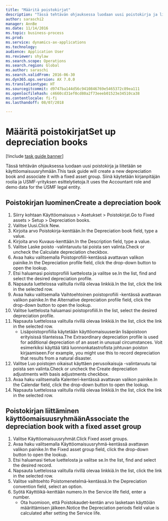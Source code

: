 ```yaml
--- 
title: "Määritä poistokirjat"
description: "Tässä tehtävän ohjauksessa luodaan uusi poistokirja ja liitetään se käyttöomaisuusryhmään."
author: saraschi2
manager: AnnBe
ms.date: 11/14/2016
ms.topic: business-process
ms.prod: 
ms.service: dynamics-ax-applications
ms.technology: 
audience: Application User
ms.reviewer: shylaw
ms.search.scope: Operations
ms.search.region: Global
ms.author: saraschi
ms.search.validFrom: 2016-06-30
ms.dyn365.ops.version: AX 7.0.0
ms.translationtype: HT
ms.sourcegitcommit: d9747ba144d56c9410846769e5465372c89ea111
ms.openlocfilehash: c4660cd31ef0cd80a2f73eeeb01523e34510ca38
ms.contentlocale: fi-fi
ms.lasthandoff: 08/07/2018

---
```


# <a name="set-up-depreciation-books"></a><span data-ttu-id="30176-103">Määritä poistokirjat</span><span class="sxs-lookup"><span data-stu-id="30176-103">Set up depreciation books</span></span> 

[!include [task guide banner](../../includes/task-guide-banner.md)]

<span data-ttu-id="30176-104">Tässä tehtävän ohjauksessa luodaan uusi poistokirja ja liitetään se käyttöomaisuusryhmään.</span><span class="sxs-lookup"><span data-stu-id="30176-104">This task guide will create a new depreciation book and associate it with a fixed asset group.</span></span>  <span data-ttu-id="30176-105">Siinä käytetään kirjanpitäjän roolia ja USMF-yrityksen esittelytietoja.</span><span class="sxs-lookup"><span data-stu-id="30176-105">It uses the Accountant role and demo data for the USMF legal entity.</span></span>


## <a name="create-a-depreciation-book"></a><span data-ttu-id="30176-106">Poistokirjan luominen</span><span class="sxs-lookup"><span data-stu-id="30176-106">Create a depreciation book</span></span>
1. <span data-ttu-id="30176-107">Siirry kohtaan Käyttöomaisuus > Asetukset > Poistokirjat.</span><span class="sxs-lookup"><span data-stu-id="30176-107">Go to Fixed assets > Setup > Depreciation books.</span></span>
2. <span data-ttu-id="30176-108">Valitse Uusi.</span><span class="sxs-lookup"><span data-stu-id="30176-108">Click New.</span></span>
3. <span data-ttu-id="30176-109">Kirjoita arvo Poistokirja-kenttään.</span><span class="sxs-lookup"><span data-stu-id="30176-109">In the Depreciation book field, type a value.</span></span>
4. <span data-ttu-id="30176-110">Kirjoita arvo Kuvaus-kenttään.</span><span class="sxs-lookup"><span data-stu-id="30176-110">In the Description field, type a value.</span></span>
5. <span data-ttu-id="30176-111">Valitse Laske poisto -valintaruutu tai poista sen valinta.</span><span class="sxs-lookup"><span data-stu-id="30176-111">Check or uncheck the Calculate depreciation checkbox.</span></span>
6. <span data-ttu-id="30176-112">Avaa haku valitsemalla Poistoprofiili-kentässä avattavan valikon painike.</span><span class="sxs-lookup"><span data-stu-id="30176-112">In the Depreciation profile field, click the drop-down button to open the lookup.</span></span>
7. <span data-ttu-id="30176-113">Etsi haluamasi poistoprofiili luettelosta ja valitse se.</span><span class="sxs-lookup"><span data-stu-id="30176-113">In the list, find and select the desired depreciation profile.</span></span>
8. <span data-ttu-id="30176-114">Napsauta luettelossa valitulla rivillä olevaa linkkiä.</span><span class="sxs-lookup"><span data-stu-id="30176-114">In the list, click the link in the selected row.</span></span>
9. <span data-ttu-id="30176-115">Avaa haku valitsemalla Vaihtoehtoinen poistoprofiili -kentässä avattavan valikon painike.</span><span class="sxs-lookup"><span data-stu-id="30176-115">In the Alternative depreciation profile field, click the drop-down button to open the lookup.</span></span>
10. <span data-ttu-id="30176-116">Valitse luettelosta haluamasi poistoprofiili.</span><span class="sxs-lookup"><span data-stu-id="30176-116">In the list, select the desired depreciation profile.</span></span>
11. <span data-ttu-id="30176-117">Napsauta luettelossa valitulla rivillä olevaa linkkiä.</span><span class="sxs-lookup"><span data-stu-id="30176-117">In the list, click the link in the selected row.</span></span>
    * <span data-ttu-id="30176-118">Lisäpoistoprofiilia käytetään käyttöomaisuuserän lisäpoistoon erityisissä tilanteissa.</span><span class="sxs-lookup"><span data-stu-id="30176-118">The Extraordinary depreciation profile is used for additional depreciation of an asset in unusual circumstances.</span></span> <span data-ttu-id="30176-119">Voit esimerkiksi käyttää tätä luonnonkatastrofista johtuvan poiston kirjaamiseen.</span><span class="sxs-lookup"><span data-stu-id="30176-119">For example, you might use this to record depreciation that results from a natural disaster.</span></span>  
12. <span data-ttu-id="30176-120">Valitse Luo poistojen oikaisut käyttäen perusoikaisuja -valintaruutu tai poista sen valinta.</span><span class="sxs-lookup"><span data-stu-id="30176-120">Check or uncheck the Create depreciation adjustments with basis adjustments checkbox.</span></span>
13. <span data-ttu-id="30176-121">Avaa haku valitsemalla Kalenteri-kentässä avattavan valikon painike.</span><span class="sxs-lookup"><span data-stu-id="30176-121">In the Calendar field, click the drop-down button to open the lookup.</span></span>
14. <span data-ttu-id="30176-122">Napsauta luettelossa valitulla rivillä olevaa linkkiä.</span><span class="sxs-lookup"><span data-stu-id="30176-122">In the list, click the link in the selected row.</span></span>

## <a name="associate-the-depreciation-book-with-a-fixed-asset-group"></a><span data-ttu-id="30176-123">Poistokirjan liittäminen käyttöomaisuusryhmään</span><span class="sxs-lookup"><span data-stu-id="30176-123">Associate the depreciation book with a fixed asset group</span></span>
1. <span data-ttu-id="30176-124">Valitse Käyttöomaisuusryhmät.</span><span class="sxs-lookup"><span data-stu-id="30176-124">Click Fixed asset groups.</span></span>
2. <span data-ttu-id="30176-125">Avaa haku valitsemalla Käyttöomaisuusryhmä-kentässä avattavan valikon painike.</span><span class="sxs-lookup"><span data-stu-id="30176-125">In the Fixed asset group field, click the drop-down button to open the lookup.</span></span>
3. <span data-ttu-id="30176-126">Etsi haluamasi tietue luettelosta ja valitse se.</span><span class="sxs-lookup"><span data-stu-id="30176-126">In the list, find and select the desired record.</span></span>
4. <span data-ttu-id="30176-127">Napsauta luettelossa valitulla rivillä olevaa linkkiä.</span><span class="sxs-lookup"><span data-stu-id="30176-127">In the list, click the link in the selected row.</span></span>
5. <span data-ttu-id="30176-128">Valitse vaihtoehto Poistomenetelmä-kentässä.</span><span class="sxs-lookup"><span data-stu-id="30176-128">In the Depreciation convention field, select an option.</span></span>
6. <span data-ttu-id="30176-129">Syötä Käyttöikä-kenttään numero.</span><span class="sxs-lookup"><span data-stu-id="30176-129">In the Service life field, enter a number.</span></span>
    * <span data-ttu-id="30176-130">Ota huomioon, että Poistokaudet-kentän arvo lasketaan käyttöiän määrittämisen jälkeen.</span><span class="sxs-lookup"><span data-stu-id="30176-130">Notice the Depreciation periods field value is calculated after setting the Service life.</span></span>  


